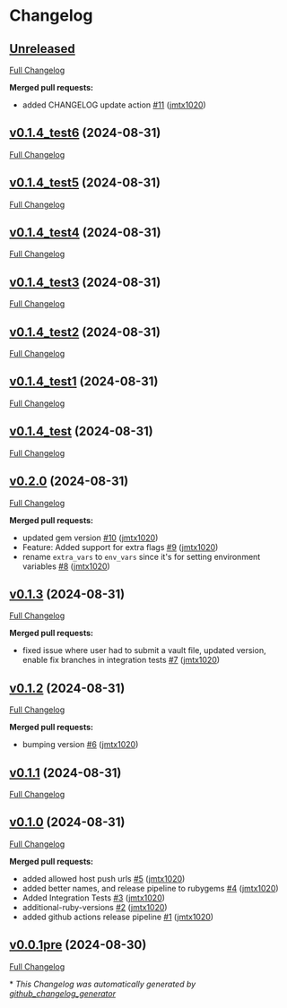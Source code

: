 # Changelog

## [Unreleased](https://github.com/jmtx1020/kitchen-yansible-pusher/tree/HEAD)

[Full Changelog](https://github.com/jmtx1020/kitchen-yansible-pusher/compare/v0.1.4_test6...HEAD)

**Merged pull requests:**

- added CHANGELOG update action [\#11](https://github.com/jmtx1020/kitchen-yansible-pusher/pull/11) ([jmtx1020](https://github.com/jmtx1020))

## [v0.1.4_test6](https://github.com/jmtx1020/kitchen-yansible-pusher/tree/v0.1.4_test6) (2024-08-31)

[Full Changelog](https://github.com/jmtx1020/kitchen-yansible-pusher/compare/v0.1.4_test5...v0.1.4_test6)

## [v0.1.4_test5](https://github.com/jmtx1020/kitchen-yansible-pusher/tree/v0.1.4_test5) (2024-08-31)

[Full Changelog](https://github.com/jmtx1020/kitchen-yansible-pusher/compare/v0.1.4_test4...v0.1.4_test5)

## [v0.1.4_test4](https://github.com/jmtx1020/kitchen-yansible-pusher/tree/v0.1.4_test4) (2024-08-31)

[Full Changelog](https://github.com/jmtx1020/kitchen-yansible-pusher/compare/v0.1.4_test3...v0.1.4_test4)

## [v0.1.4_test3](https://github.com/jmtx1020/kitchen-yansible-pusher/tree/v0.1.4_test3) (2024-08-31)

[Full Changelog](https://github.com/jmtx1020/kitchen-yansible-pusher/compare/v0.1.4_test2...v0.1.4_test3)

## [v0.1.4_test2](https://github.com/jmtx1020/kitchen-yansible-pusher/tree/v0.1.4_test2) (2024-08-31)

[Full Changelog](https://github.com/jmtx1020/kitchen-yansible-pusher/compare/v0.1.4_test1...v0.1.4_test2)

## [v0.1.4_test1](https://github.com/jmtx1020/kitchen-yansible-pusher/tree/v0.1.4_test1) (2024-08-31)

[Full Changelog](https://github.com/jmtx1020/kitchen-yansible-pusher/compare/v0.1.4_test...v0.1.4_test1)

## [v0.1.4_test](https://github.com/jmtx1020/kitchen-yansible-pusher/tree/v0.1.4_test) (2024-08-31)

[Full Changelog](https://github.com/jmtx1020/kitchen-yansible-pusher/compare/v0.2.0...v0.1.4_test)

## [v0.2.0](https://github.com/jmtx1020/kitchen-yansible-pusher/tree/v0.2.0) (2024-08-31)

[Full Changelog](https://github.com/jmtx1020/kitchen-yansible-pusher/compare/v0.1.3...v0.2.0)

**Merged pull requests:**

- updated gem version [\#10](https://github.com/jmtx1020/kitchen-yansible-pusher/pull/10) ([jmtx1020](https://github.com/jmtx1020))
- Feature: Added support for extra flags [\#9](https://github.com/jmtx1020/kitchen-yansible-pusher/pull/9) ([jmtx1020](https://github.com/jmtx1020))
- rename `extra_vars` to `env_vars` since it's for setting environment variables [\#8](https://github.com/jmtx1020/kitchen-yansible-pusher/pull/8) ([jmtx1020](https://github.com/jmtx1020))

## [v0.1.3](https://github.com/jmtx1020/kitchen-yansible-pusher/tree/v0.1.3) (2024-08-31)

[Full Changelog](https://github.com/jmtx1020/kitchen-yansible-pusher/compare/v0.1.2...v0.1.3)

**Merged pull requests:**

- fixed issue where user had to submit a vault file, updated version, enable fix branches in integration tests [\#7](https://github.com/jmtx1020/kitchen-yansible-pusher/pull/7) ([jmtx1020](https://github.com/jmtx1020))

## [v0.1.2](https://github.com/jmtx1020/kitchen-yansible-pusher/tree/v0.1.2) (2024-08-31)

[Full Changelog](https://github.com/jmtx1020/kitchen-yansible-pusher/compare/v0.1.1...v0.1.2)

**Merged pull requests:**

- bumping version [\#6](https://github.com/jmtx1020/kitchen-yansible-pusher/pull/6) ([jmtx1020](https://github.com/jmtx1020))

## [v0.1.1](https://github.com/jmtx1020/kitchen-yansible-pusher/tree/v0.1.1) (2024-08-31)

[Full Changelog](https://github.com/jmtx1020/kitchen-yansible-pusher/compare/v0.1.0...v0.1.1)

## [v0.1.0](https://github.com/jmtx1020/kitchen-yansible-pusher/tree/v0.1.0) (2024-08-31)

[Full Changelog](https://github.com/jmtx1020/kitchen-yansible-pusher/compare/v0.0.1pre...v0.1.0)

**Merged pull requests:**

- added allowed host push urls [\#5](https://github.com/jmtx1020/kitchen-yansible-pusher/pull/5) ([jmtx1020](https://github.com/jmtx1020))
- added better names, and release pipeline to rubygems [\#4](https://github.com/jmtx1020/kitchen-yansible-pusher/pull/4) ([jmtx1020](https://github.com/jmtx1020))
- Added Integration Tests [\#3](https://github.com/jmtx1020/kitchen-yansible-pusher/pull/3) ([jmtx1020](https://github.com/jmtx1020))
- additional-ruby-versions [\#2](https://github.com/jmtx1020/kitchen-yansible-pusher/pull/2) ([jmtx1020](https://github.com/jmtx1020))
- added github actions release pipeline [\#1](https://github.com/jmtx1020/kitchen-yansible-pusher/pull/1) ([jmtx1020](https://github.com/jmtx1020))

## [v0.0.1pre](https://github.com/jmtx1020/kitchen-yansible-pusher/tree/v0.0.1pre) (2024-08-30)

[Full Changelog](https://github.com/jmtx1020/kitchen-yansible-pusher/compare/1bf46ae6cbbff66f85fd2d3857271c44af727b56...v0.0.1pre)



\* *This Changelog was automatically generated by [github_changelog_generator](https://github.com/github-changelog-generator/github-changelog-generator)*
